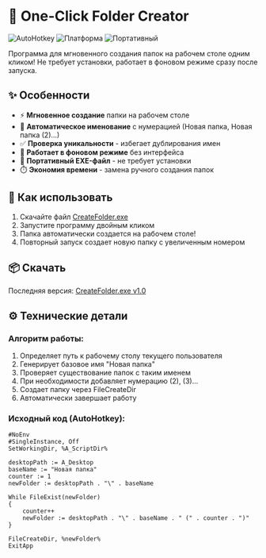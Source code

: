 # 📂 One-Click Folder Creator

![AutoHotkey](https://img.shields.io/badge/AutoHotkey-v1.1+-green) ![Платформа](https://img.shields.io/badge/Windows-7/8/10/11-blue) ![Портативный](https://img.shields.io/badge/Portable-EXE-success)

Программа для мгновенного создания папок на рабочем столе одним кликом! Не требует установки, работает в фоновом режиме сразу после запуска.

## ✨ Особенности

- ⚡ **Мгновенное создание** папки на рабочем столе
- 🔢 **Автоматическое именование** с нумерацией (Новая папка, Новая папка (2)...)
- ✅ **Проверка уникальности** - избегает дублирования имен
- 🚀 **Работает в фоновом режиме** без интерфейса
- 💾 **Портативный EXE-файл** - не требует установки
- ⏱️ **Экономия времени** - замена ручного создания папок

## 🚀 Как использовать

1. Скачайте файл [CreateFolder.exe](https://example.com/CreateFolder.exe)
2. Запустите программу двойным кликом
3. Папка автоматически создается на рабочем столе!
4. Повторный запуск создает новую папку с увеличенным номером

## 📦 Скачать

Последняя версия: [CreateFolder.exe v1.0](https://github.com/yourusername/one-click-folder/releases/latest)

## ⚙️ Технические детали

### Алгоритм работы:
1. Определяет путь к рабочему столу текущего пользователя
2. Генерирует базовое имя "Новая папка"
3. Проверяет существование папок с таким именем
4. При необходимости добавляет нумерацию (2), (3)...
5. Создает папку через FileCreateDir
6. Автоматически завершает работу

### Исходный код (AutoHotkey):
```ahk
#NoEnv
#SingleInstance, Off
SetWorkingDir, %A_ScriptDir%

desktopPath := A_Desktop
baseName := "Новая папка"
counter := 1
newFolder := desktopPath . "\" . baseName

While FileExist(newFolder)
{
    counter++
    newFolder := desktopPath . "\" . baseName . " (" . counter . ")"
}

FileCreateDir, %newFolder%
ExitApp

